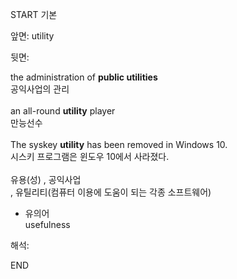 START
기본

앞면:
utility


뒷면:
<div>the administration of <b>public utilities</b> </div><div>공익사업의 관리<br><br><div>an all-round <b>utility</b> player </div><div>만능선수<br><br><div>The syskey <strong>utility</strong> has been removed in Windows 10. </div><div>시스키 프로그램은 윈도우 10에서 사라졌다.<br><br>유용(성) , 공익사업<br>, 유틸리티(컴퓨터 이용에 도움이 되는 각종 소프트웨어)<br><ul><li>유의어<div>usefulness</div></li></ul></div></div></div>


해석:

END